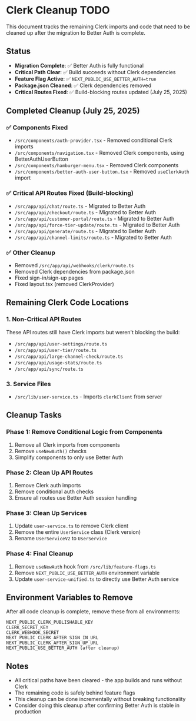 # Clerk Cleanup TODO

This document tracks the remaining Clerk imports and code that need to be cleaned up after the migration to Better Auth is complete.

## Status
- **Migration Complete**: ✅ Better Auth is fully functional
- **Critical Path Clear**: ✅ Build succeeds without Clerk dependencies
- **Feature Flag Active**: ✅ `NEXT_PUBLIC_USE_BETTER_AUTH=true`
- **Package.json Cleaned**: ✅ Clerk dependencies removed
- **Critical Routes Fixed**: ✅ Build-blocking routes updated (July 25, 2025)

## Completed Cleanup (July 25, 2025)

### ✅ Components Fixed
- `/src/components/auth-provider.tsx` - Removed conditional Clerk imports
- `/src/components/navigation.tsx` - Removed Clerk components, using BetterAuthUserButton
- `/src/components/hamburger-menu.tsx` - Removed Clerk components
- `/src/components/better-auth-user-button.tsx` - Removed `useClerkAuth` import

### ✅ Critical API Routes Fixed (Build-blocking)
- `/src/app/api/chat/route.ts` - Migrated to Better Auth
- `/src/app/api/checkout/route.ts` - Migrated to Better Auth
- `/src/app/api/customer-portal/route.ts` - Migrated to Better Auth
- `/src/app/api/force-tier-update/route.ts` - Migrated to Better Auth
- `/src/app/api/generate/route.ts` - Migrated to Better Auth
- `/src/app/api/channel-limits/route.ts` - Migrated to Better Auth

### ✅ Other Cleanup
- Removed `/src/app/api/webhooks/clerk/route.ts`
- Removed Clerk dependencies from package.json
- Fixed sign-in/sign-up pages
- Fixed layout.tsx (removed ClerkProvider)

## Remaining Clerk Code Locations

### 1. Non-Critical API Routes
These API routes still have Clerk imports but weren't blocking the build:

- `/src/app/api/user-settings/route.ts`
- `/src/app/api/user-tier/route.ts`
- `/src/app/api/large-channel-check/route.ts`
- `/src/app/api/usage-stats/route.ts`
- `/src/app/api/sync/route.ts`

### 3. Service Files
- `/src/lib/user-service.ts` - Imports `clerkClient` from server

## Cleanup Tasks

### Phase 1: Remove Conditional Logic from Components
1. Remove all Clerk imports from components
2. Remove `useNewAuth()` checks
3. Simplify components to only use Better Auth

### Phase 2: Clean Up API Routes
1. Remove Clerk auth imports
2. Remove conditional auth checks
3. Ensure all routes use Better Auth session handling

### Phase 3: Clean Up Services
1. Update `user-service.ts` to remove Clerk client
2. Remove the entire `UserService` class (Clerk version)
3. Rename `UserServiceV2` to `UserService`

### Phase 4: Final Cleanup
1. Remove `useNewAuth` hook from `/src/lib/feature-flags.ts`
2. Remove `NEXT_PUBLIC_USE_BETTER_AUTH` environment variable
3. Update `user-service-unified.ts` to directly use Better Auth service

## Environment Variables to Remove

After all code cleanup is complete, remove these from all environments:

```
NEXT_PUBLIC_CLERK_PUBLISHABLE_KEY
CLERK_SECRET_KEY
CLERK_WEBHOOK_SECRET
NEXT_PUBLIC_CLERK_AFTER_SIGN_IN_URL
NEXT_PUBLIC_CLERK_AFTER_SIGN_UP_URL
NEXT_PUBLIC_USE_BETTER_AUTH (after cleanup)
```

## Notes

- All critical paths have been cleared - the app builds and runs without Clerk
- The remaining code is safely behind feature flags
- This cleanup can be done incrementally without breaking functionality
- Consider doing this cleanup after confirming Better Auth is stable in production